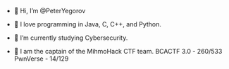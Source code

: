 - 👋 Hi, I’m @PeterYegorov
- 👀 I love programming in Java, C, C++, and Python.
- 🌱 I’m currently studying Cybersecurity.

- 👀 I am the captain of the MihmoHack CTF team.
BCACTF 3.0 - 260/533
PwnVerse - 14/129


<!---
PeterYegorov/PeterYegorov is a ✨ special ✨ repository because its `README.md` (this file) appears on your GitHub profile.
You can click the Preview link to take a look at your changes.
--->
